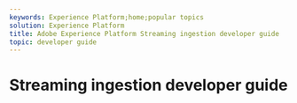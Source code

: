 ```yaml
---
keywords: Experience Platform;home;popular topics
solution: Experience Platform
title: Adobe Experience Platform Streaming ingestion developer guide
topic: developer guide
---
```


# Streaming ingestion developer guide
